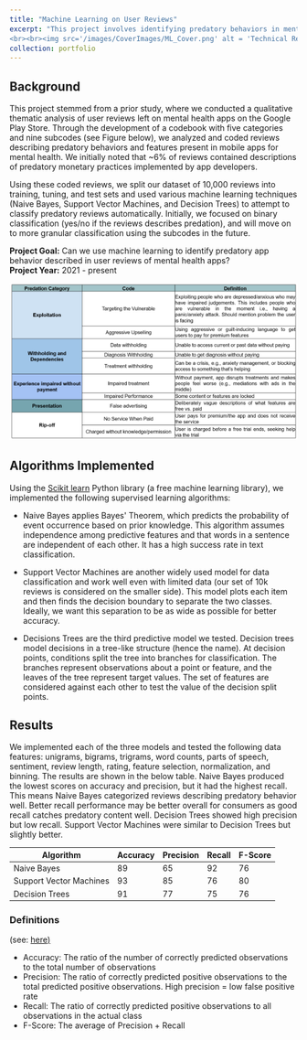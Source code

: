```yaml
---
title: "Machine Learning on User Reviews"
excerpt: "This project involves identifying predatory behaviors in mental health apps using training data to generate a model for analyzing large datasets of user reviews.
<br><br><img src='/images/CoverImages/ML_Cover.png' alt = 'Technical Research. Applying Machine Learning to App User Reviews. Detecting predatory app behavior from NLP on user reviews. Machine Learning, Supervised Learning'>"
collection: portfolio
---
```


## Background
This project stemmed from a prior study, where we conducted a qualitative thematic analysis of user reviews left on mental health apps on the Google Play Store. Through the development of a codebook with five categories and nine subcodes (see Figure below), we analyzed and coded reviews describing predatory behaviors and features present in mobile apps for mental health. We initially noted that ~6% of reviews contained descriptions of predatory monetary practices implemented by app developers.

Using these coded reviews, we split our dataset of 10,000 reviews into training, tuning, and test sets and used various machine learning techniques (Naive Bayes, Support Vector Machines, and Decision Trees) to attempt to classify predatory reviews automatically. Initially, we focused on binary classification (yes/no if the reviews describes predation), and will move on to more granular classification using the subcodes in the future.

**Project Goal:** Can we use machine learning to identify predatory app behavior described in user reviews of mental health apps?<br>
**Project Year:** 2021 - present

<img src='/images/predation.png'>

## Algorithms Implemented
Using the [Scikit learn](https://scikit-learn.org/) Python library (a free machine learning library), we implemented the following supervised learning algorithms:
* Naive Bayes applies Bayes' Theorem, which predicts the probability of event occurrence based on prior knowledge. This algorithm assumes independence among predictive features and that words in a sentence are independent of each other. It has a high success rate in text classification.

* Support Vector Machines are another widely used model for data classification and work well even with limited data (our set of 10k reviews is considered on the smaller side). This model plots each item and then finds the decision boundary to separate the two classes. Ideally, we want this separation to be as wide as possible for better accuracy.

* Decisions Trees are the third predictive model we tested. Decision trees model decisions in a tree-like structure (hence the name). At decision points, conditions split the tree into branches for classification. The branches represent observations about a point or feature, and the leaves of the tree represent target values. The set of features are considered against each other to test the value of the decision split points. 

## Results
We implemented each of the three models and tested the following data features: unigrams, bigrams, trigrams, word counts, parts of speech, sentiment, review length, rating, feature selection, normalization, and binning. The results are shown in the below table. Naive Bayes produced the lowest scores on accuracy and precision, but it had the highest recall. This means Naive Bayes categorized reviews describing predatory behavior well. Better recall performance may be better overall for consumers as good recall catches predatory content well. Decision Trees showed high precision but low recall. Support Vector Machines were similar to Decision Trees but slightly better. 


| Algorithm  | Accuracy | Precision  | Recall | F-Score |
| ------------- | ------------- | ------------- | ------------- |------------- | 
| Naive Bayes  | 89  | 65  | 92  | 76  |
| Support Vector Machines  | 93  | 85  | 76  | 80  |
| Decision Trees  | 91 | 77  | 75  | 76  |


### Definitions 
(see: [here)](https://blog.exsilio.com/all/accuracy-precision-recall-f1-score-interpretation-of-performance-measures/)
* Accuracy: The ratio of the number of correctly predicted observations to the total number of observations
* Precision: The ratio of correctly predicted positive observations to the total predicted positive observations. High precision = low false positive rate
* Recall: The ratio of correctly predicted positive observations to all observations in the actual class
* F-Score: The average of Precision + Recall



